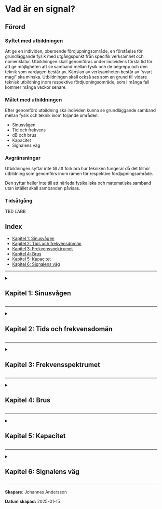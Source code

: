 # Vad är en signal?

## Förord

### Syftet med utbildningen

Att ge en individen, oberoende fördjupningsområde, en förståelse för grundläggande fysik med utgångspunkt från specifik verksamhet och nomenklatur. Utbildningen skall genomföras under individens första tid för att ge möjligheten att se samband mellan fysik och de begrepp och den teknik som vardagen består av. Känslan av verksamheten består av ”svart magi” ska minska. Utbildningen skall också ses som en grund till vidare teknisk utbildning inom respektive fördjupningsområde, som i många fall kommer många veckor senare.

### Målet med utbildningen

Efter genomförd utbildning ska individen kunna se grundläggande samband mellan fysik och teknik inom följande områden:

- Sinusvågen
- Tid och frekvens
- dB och brus
- Kapacitet
- Signalens väg

### Avgränsningar

Utbildningen syftar inte till att förklara hur tekniken fungerar då det tillhör utbildning som genomförs inom ramen för respektive fördjupningsområde.

Den syftar heller inte till att härleda fysikaliska och matematiska samband utan istället skall sambanden påvisas.

### Tidsåtgång

TBD
LABB

## Index

- [Kapitel 1: Sinusvågen](#chapter-1-sinusvagen)
- [Kapitel 2: Tids och frekvensdomän](#chapter-2-tid-v-fq)
- [Kapitel 3: Frekvensspektrumet](#chapter-3-frekvensspektrumet)
- [Kapitel 4: Brus](#chapter-4-brus)
- [Kapitel 5: Kapacitet](#chapter-5-kapacitet)
- [Kapitel 6: Signalens väg](#chapter-6-signalens_vag)

---

<details>
<summary><h2 id="chapter-1-sinusvagen">Kapitel 1: Sinusvågen</h2></summary>

### Definition

Oberoende överföringsteknik eller kommunikationsform är det sinusvågen som är möjliggöraren. När sinusvågen färdas i ett godtyckligt medium breder den ut sig likt vågringar på vatten. Vågen existerar i tre dimensioner. 

<br>

> *"En sinusvåg är den naturliga svängningsrörelsen för ett fritt svängande system."* Här finns mer att läsa om [sinusvågen.](https://sv.wikipedia.org/wiki/Sinusv%C3%A5g)

<br>
Sinusvågen defineras med hjälp av ett antal egenskaper.
<br>

![Sinusvåg](./sine_wave.png "Sinusvåg")

<div align="center">

$y(t) = A \cdot \sin(2 \pi f t + \phi)$

</div>

- $A$ = Kurvans amplitud
- $f$ = Kurvans frekvens
- $\phi$ = Kurvans fasförskjutning


### Varför är det viktigt?

När en sinusvåg färdas i ett godtyckligt medium vid vissa frekvenser, gör den det i form av elektromagnetisk energi och benäms ofta som en *radiosignal*. En sändare genererar signalen som i sin tur tas emot av mottagaren. För att signalen ska kunna bära information behöver sändaren och mottagaren komma överens om ett gemensamt "språk". Sändaren behöver alltså ändra signalens egenskaper så att mottagaren i sin tur kan översätta ändrigarna till information.

Dessa engenskapsförändringar, eller anpassningar, benäms *modulation*. När sändaren modulerar en omodulerad signal (CW) och överför den, kommer mottagaren att *demodulera* samma signal för att komma åt informationssignalen. 

![Sinusvåg](./am_fm_time_domain.png "AM/FM")

<!---
17_lektioner.pdf sidan 65
-->

</details>

---

<details>
<summary><h2 id="chapter-2-tid-v-fq">Kapitel 2: Tids och frekvensdomän</h2></summary>

### Definition
Vi har i förra kapitel tittat på matematiska och fysikaliska fenomen med avseende på tid, där tiden utgjort x-axeln i grafen. Ett annat och minst lika vanligt sätt att beskriva signalen är att göra det utifrån dess frekvens.

I enkla ord:

- **Tidsdomän**: Visar hur en signal förändras över tid. Du ser signalens värde vid varje ögonblick.
- **Frekvensdomän**: Visar hur mycket av signalen som finns vid olika frekvenser.

### Varför är det viktigt?
Det finns många anlednigar till varför man vill kunna analysera en signal med avseende olika domänder men den mest uppenbara är underlättandet att studera repetitiva fenomen, till exempel radiovågor. I grafen nedan illustreras en signal i tidsdomänen med tid (s) på x-axeln och ytterligare en signal i frekvensdomänen med frekvensen (Hz) på motsvarande axel.

<br>

![Domäner](./time_freq_domain.png "Tid/Frekvens")

<br>

> Frekvensen är det inverterade värdet av periodtiden: <br> $f = 1 / T$

> Sambandet mellan ljusets utbredningshastighet c i vakuum, frekvensen f och våglängden λ: <br> $λ = c / f$ <br>

> *Transformteori* är ett sammanfattande namn på de delar av matematiken som beskriver transformer. Här kan du läsa mer om [Fouriertransform](https://sv.wikipedia.org/wiki/Fouriertransform)

</details>

---

<details>
<summary><h2 id="chapter-3-frekvensspektrumet">Kapitel 3: Frekvensspektrumet</h2></summary>

### Definition
Ett frekvensspektrum är ett avgränsat område med frekvenser. Inom radiotekniken anses det användbara frekvensområdet omfatta frekvenser mellan 10 kHz till 300 GHz. Det är dock långt ifrån det enda definerade frekvensspektrumet. Som exempel nyttjas spektrumet för ljus när information överförs i [fiberoptisk kabel.](https://en.wikipedia.org/wiki/Wavelength-division_multiplexing)

<br>

![Frekvensspektrum](./spektrum.jpg "Telekrig 1997")

I figuren nedan ses en skärmdump tagen över ett skarpt frekvensspektrum. En radiomottagare som kopplats till en dator har konfigurerats att motta signaler runt om kring 140 MHz - 150 MHz. X-axeln visar frekvensen och y-axeln visar amplituden. Mitt i figuren ses ett antal signaler som i detta fall bär en nyttosignal. Fleralet av de nyttosignaler som mottagaren tar emot har mjukvaran markerat med gula cirklar för att påvisa signalens amplitud. 

Utöver att mottagaren tar emot signalen med en viss signalstyrka, alokerar signalens bredd ett visst frekvensutrymme. Signalens bredd benäms bandbredd. Bandbredden är ett mått på det frekvensområde som en signal upptar, och en högre informationsöverföringshastighet kräver ett större frekvensområde för att kunna överföra mer data per tidsenhet.

I foten på nyttosignalerna ses ett blått område som övergår i svart. Området består av brus där "taket" av rektangeln benämns brusgolv. Brus är en signal där vi inte känner signalens tidsfunktion, utan bara dess amplitudspektrum. Brus alstras av flera olika, av varandra oberoende generatorer. Alstringen sker bland annat i atmosfären, i rymden och internt i våran mottagare med egenskapen att amplituden följer normalfördelningsprincipen.

### Varför är det viktigt?

Den fysikaliska faktorn avgränsar oss till att använda vissa frekvenser även fast frekvenserna, inom ramen för signalteorin kan anta ett oändligt antal värden. Vi måste också förhålla oss till den omgivning som vi sänder och mottager i. En för svag mottagen signal löper risk att "försvinna" i bruset.

Överföring av information med hjälp av elektromagnetisk energi kommer alltså med begränsningar. Mer om dessa begränsningar i efterföljande kapitel.

<br>

![SDR](./sdr.JPG "SDR#")


> Här kan du förkovra dig i brus; [AGWN.](https://en.wikipedia.org/wiki/Additive_white_Gaussian_noise)

> Vill du börja leta signaler? Hobbyn är billig och kräver ingen särskilld förkunskap. Läs mer om [SDR.](https://www.rtl-sdr.com/rtl-sdr-quick-start-guide/)

</details>

---

<details>
<summary><h2 id="chapter-4-brus">Kapitel 4: Brus</h2></summary>

### Definition

</details>

---

<details>
<summary><h2 id="chapter-5-kapacitet">Kapitel 5: Kapacitet</h2></summary>

### Definition

</details>

---

<details>
<summary><h2 id="chapter-6-signalens_vag">Kapitel 6: Signalens väg</h2></summary>

### Definition

</details>

---

**Skapare:** Johannes Andersson

**Datum skapad:** 2025-01-15  

